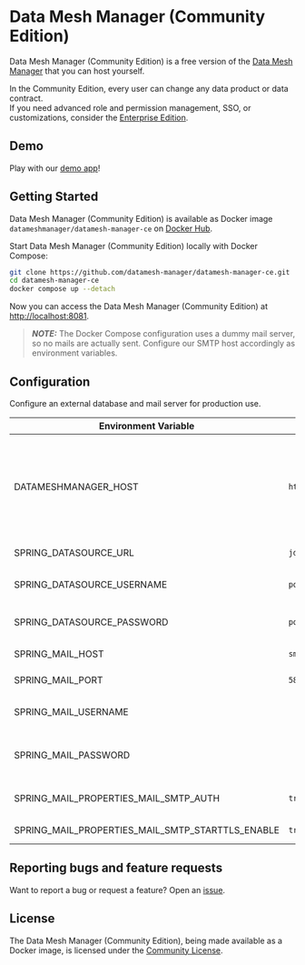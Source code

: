 # Data Mesh Manager (Community Edition)

Data Mesh Manager (Community Edition) is a free version of the [Data Mesh Manager](https://www.datamesh-manager.com) that you can host yourself.

In the Community Edition, every user can change any data product or data contract.  
If you need advanced role and permission management, SSO, or customizations, consider the [Enterprise Edition](https://www.datamesh-manager.com/#pricing).

## Demo

Play with our [demo app](https://demo.datamesh-manager.com/)!


## Getting Started

Data Mesh Manager (Community Edition) is available as Docker image `datameshmanager/datamesh-manager-ce` on [Docker Hub](https://hub.docker.com/r/datameshmanager/datamesh-manager-ce).

Start Data Mesh Manager (Community Edition) locally with Docker Compose:

```bash
git clone https://github.com/datamesh-manager/datamesh-manager-ce.git
cd datamesh-manager-ce
docker compose up --detach
```

Now you can access the Data Mesh Manager (Community Edition) at [http://localhost:8081](http://localhost:8081).

> **_NOTE:_**  The Docker Compose configuration uses a dummy mail server, so no mails are actually sent. Configure our SMTP host accordingly as environment variables.

## Configuration

Configure an external database and mail server for production use.

| Environment Variable       | Example                                  | Description                                                                                                                                                            |
| -------------------------- | ---------------------------------------- | ---------------------------------------------------------------------------------------------------------------------------------------------------------------------- |
| DATAMESHMANAGER_HOST      | `http://localhost:8081` | The host of the application, used e.g., in email templates build URLs to Data Mesh Manager.                                                                                                                                              |
| SPRING_DATASOURCE_URL      | `jdbc:postgresql://postgres:5432/postgres` | JDBC URL of the database                                                                                                                                              |
| SPRING_DATASOURCE_USERNAME | `postgres`                                 | Login username of the database                                                                                                                                        |
| SPRING_DATASOURCE_PASSWORD | `postgres`                                 | Login password of the database                                                                                                                                |
| SPRING_MAIL_HOST           | `smtp.example.com`                         | SMTP server host                                                                                                                                                       |
| SPRING_MAIL_PORT           | `587`                                      | SMTP server port                                                                                                                                                     |
| SPRING_MAIL_USERNAME       |                                          | Login user of the SMTP server |
| SPRING_MAIL_PASSWORD       |                                          | Login password of the SMTP server                                                                                                                             |
| SPRING_MAIL_PROPERTIES_MAIL_SMTP_AUTH | `true` | Use basic authentication for SMTP |
| SPRING_MAIL_PROPERTIES_MAIL_SMTP_STARTTLS_ENABLE | `true` | Ensure that TLS is used |

## Reporting bugs and feature requests

Want to report a bug or request a feature? Open an [issue](https://github.com/datamesh-manager/datamesh-manager-ce/issues/new).

## License

The Data Mesh Manager (Community Edition), being made available as a Docker image, is licensed under the [Community License](https://www.datamesh-manager.com/COMMUNITY-LICENSE.txt).
